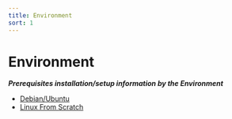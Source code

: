 ```yaml
---
title: Environment
sort: 1 
---
```


# Environment
_**Prerequisites installation/setup information by the Environment**_

* [Debian/Ubuntu](on_Debian_Ubuntu)
* [Linux From Scratch](on_Linux_From_Scratch)

